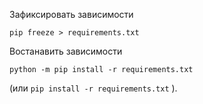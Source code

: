 Зафиксировать зависимости
```shell
pip freeze > requirements.txt
```
Востанавить зависимости
```shell
python -m pip install -r requirements.txt  
```
(или `pip install -r requirements.txt`  ).

